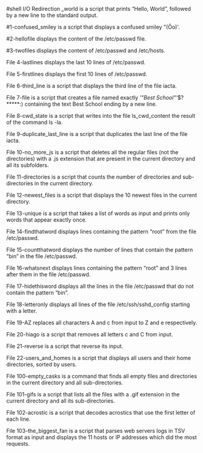 #shell I/O Redirection _world is a script that prints “Hello, World”, followed by a new line to the standard output.



#1-confused_smiley is a script that displays a confused smiley "(Ôo)'.



#2-hellofile displays the content of the /etc/passwd file.



#3-twofiles displays the content of /etc/passwd and /etc/hosts.



File 4-lastlines displays the last 10 lines of /etc/passwd.



File 5-firstlines displays the first 10 lines of /etc/passwd.



File 6-third_line is a script that displays the third line of the file iacta.



File 7-file is a script that creates a file named exactly *'"Best School"'*$?*****:) containing the text Best School ending by a new line.



File 8-cwd_state is a script that writes into the file ls_cwd_content the result of the command ls -la.



File 9-duplicate_last_line is a script that duplicates the last line of the file iacta.



File 10-no_more_js is a script that deletes all the regular files (not the directories) with a .js extension that are present in the current directory and all its subfolders.



File 11-directories is a script that counts the number of directories and sub-directories in the current directory.



File 12-newest_files is a script that displays the 10 newest files in the current directory.



File 13-unique is a script that takes a list of words as input and prints only words that appear exactly once.



File 14-findthatword displays lines containing the pattern “root” from the file /etc/passwd.



File 15-countthatword displays the number of lines that contain the pattern “bin” in the file /etc/passwd.



File 16-whatsnext displays lines containing the pattern “root” and 3 lines after them in the file /etc/passwd.



File 17-hidethisword displays all the lines in the file /etc/passwd that do not contain the pattern “bin”.



File 18-letteronly displays all lines of the file /etc/ssh/sshd_config starting with a letter.



File 19-AZ replaces all characters A and c from input to Z and e respectively.



File 20-hiago is a script that removes all letters c and C from input.



File 21-reverse is a script that reverse its input.



File 22-users_and_homes is a script that displays all users and their home directories, sorted by users.



File 100-empty_casks is a command that finds all empty files and directories in the current directory and all sub-directories.



File 101-gifs is a script that lists all the files with a .gif extension in the current directory and all its sub-directories.



File 102-acrostic is a script that decodes acrostics that use the first letter of each line.


File 103-the_biggest_fan is a script that parses web servers logs in TSV format as input and displays the 11 hosts or IP addresses which did the most requests.
